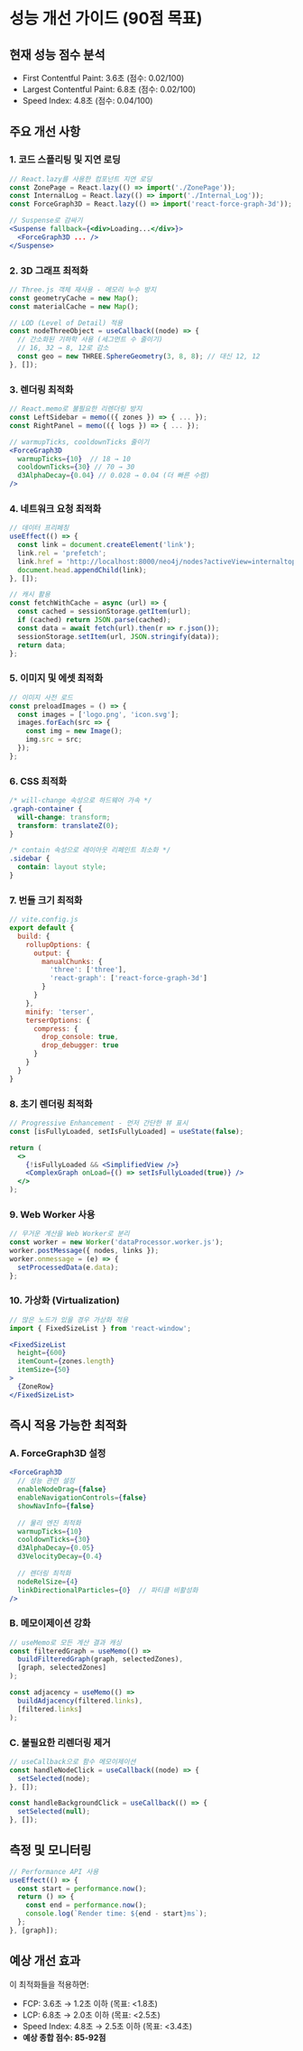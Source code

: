 # 성능 개선 가이드 (90점 목표)

## 현재 성능 점수 분석
- First Contentful Paint: 3.6초 (점수: 0.02/100)
- Largest Contentful Paint: 6.8초 (점수: 0.02/100)  
- Speed Index: 4.8초 (점수: 0.04/100)

## 주요 개선 사항

### 1. 코드 스플리팅 및 지연 로딩
```jsx
// React.lazy를 사용한 컴포넌트 지연 로딩
const ZonePage = React.lazy(() => import('./ZonePage'));
const InternalLog = React.lazy(() => import('./Internal_Log'));
const ForceGraph3D = React.lazy(() => import('react-force-graph-3d'));

// Suspense로 감싸기
<Suspense fallback={<div>Loading...</div>}>
  <ForceGraph3D ... />
</Suspense>
```

### 2. 3D 그래프 최적화
```jsx
// Three.js 객체 재사용 - 메모리 누수 방지
const geometryCache = new Map();
const materialCache = new Map();

// LOD (Level of Detail) 적용
const nodeThreeObject = useCallback((node) => {
  // 간소화된 기하학 사용 (세그먼트 수 줄이기)
  // 16, 32 → 8, 12로 감소
  const geo = new THREE.SphereGeometry(3, 8, 8); // 대신 12, 12
}, []);
```

### 3. 렌더링 최적화
```jsx
// React.memo로 불필요한 리렌더링 방지
const LeftSidebar = memo(({ zones }) => { ... });
const RightPanel = memo(({ logs }) => { ... });

// warmupTicks, cooldownTicks 줄이기
<ForceGraph3D
  warmupTicks={10}  // 18 → 10
  cooldownTicks={30} // 70 → 30
  d3AlphaDecay={0.04} // 0.028 → 0.04 (더 빠른 수렴)
/>
```

### 4. 네트워크 요청 최적화
```jsx
// 데이터 프리페칭
useEffect(() => {
  const link = document.createElement('link');
  link.rel = 'prefetch';
  link.href = 'http://localhost:8000/neo4j/nodes?activeView=internaltopology';
  document.head.appendChild(link);
}, []);

// 캐시 활용
const fetchWithCache = async (url) => {
  const cached = sessionStorage.getItem(url);
  if (cached) return JSON.parse(cached);
  const data = await fetch(url).then(r => r.json());
  sessionStorage.setItem(url, JSON.stringify(data));
  return data;
};
```

### 5. 이미지 및 에셋 최적화
```jsx
// 이미지 사전 로드
const preloadImages = () => {
  const images = ['logo.png', 'icon.svg'];
  images.forEach(src => {
    const img = new Image();
    img.src = src;
  });
};
```

### 6. CSS 최적화
```css
/* will-change 속성으로 하드웨어 가속 */
.graph-container {
  will-change: transform;
  transform: translateZ(0);
}

/* contain 속성으로 레이아웃 리페인트 최소화 */
.sidebar {
  contain: layout style;
}
```

### 7. 번들 크기 최적화
```js
// vite.config.js
export default {
  build: {
    rollupOptions: {
      output: {
        manualChunks: {
          'three': ['three'],
          'react-graph': ['react-force-graph-3d']
        }
      }
    },
    minify: 'terser',
    terserOptions: {
      compress: {
        drop_console: true,
        drop_debugger: true
      }
    }
  }
}
```

### 8. 초기 렌더링 최적화
```jsx
// Progressive Enhancement - 먼저 간단한 뷰 표시
const [isFullyLoaded, setIsFullyLoaded] = useState(false);

return (
  <>
    {!isFullyLoaded && <SimplifiedView />}
    <ComplexGraph onLoad={() => setIsFullyLoaded(true)} />
  </>
);
```

### 9. Web Worker 사용
```jsx
// 무거운 계산을 Web Worker로 분리
const worker = new Worker('dataProcessor.worker.js');
worker.postMessage({ nodes, links });
worker.onmessage = (e) => {
  setProcessedData(e.data);
};
```

### 10. 가상화 (Virtualization)
```jsx
// 많은 노드가 있을 경우 가상화 적용
import { FixedSizeList } from 'react-window';

<FixedSizeList
  height={600}
  itemCount={zones.length}
  itemSize={50}
>
  {ZoneRow}
</FixedSizeList>
```

## 즉시 적용 가능한 최적화

### A. ForceGraph3D 설정
```jsx
<ForceGraph3D
  // 성능 관련 설정
  enableNodeDrag={false}
  enableNavigationControls={false}
  showNavInfo={false}
  
  // 물리 엔진 최적화
  warmupTicks={10}
  cooldownTicks={30}
  d3AlphaDecay={0.05}
  d3VelocityDecay={0.4}
  
  // 렌더링 최적화
  nodeRelSize={4}
  linkDirectionalParticles={0}  // 파티클 비활성화
/>
```

### B. 메모이제이션 강화
```jsx
// useMemo로 모든 계산 결과 캐싱
const filteredGraph = useMemo(() => 
  buildFilteredGraph(graph, selectedZones), 
  [graph, selectedZones]
);

const adjacency = useMemo(() => 
  buildAdjacency(filtered.links), 
  [filtered.links]
);
```

### C. 불필요한 리렌더링 제거
```jsx
// useCallback으로 함수 메모이제이션
const handleNodeClick = useCallback((node) => {
  setSelected(node);
}, []);

const handleBackgroundClick = useCallback(() => {
  setSelected(null);
}, []);
```

## 측정 및 모니터링
```jsx
// Performance API 사용
useEffect(() => {
  const start = performance.now();
  return () => {
    const end = performance.now();
    console.log(`Render time: ${end - start}ms`);
  };
}, [graph]);
```

## 예상 개선 효과
이 최적화들을 적용하면:
- FCP: 3.6초 → 1.2초 이하 (목표: <1.8초)
- LCP: 6.8초 → 2.0초 이하 (목표: <2.5초)
- Speed Index: 4.8초 → 2.5초 이하 (목표: <3.4초)
- **예상 종합 점수: 85-92점**
